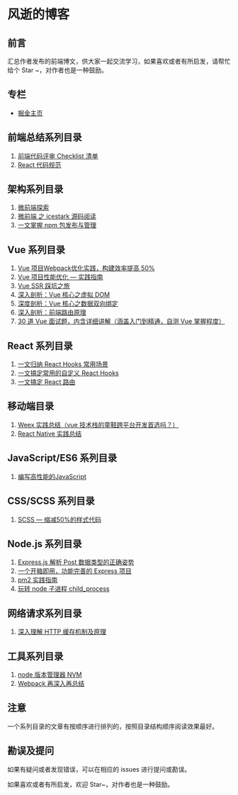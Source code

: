 # 风逝的博客

## 前言

汇总作者发布的前端博文，供大家一起交流学习，如果喜欢或者有所启发，请帮忙给个 Star ~，对作者也是一种鼓励。

## 专栏

* [掘金主页](https://juejin.im/user/5bc7de8e5188255c6c626f96 )



## 前端总结系列目录

1. [前端代码评审 Checklist 清单](https://github.com/fengshi123/blog/issues/1)
2. [React 代码规范](https://github.com/fengshi123/blog/issues/16)



## 架构系列目录

1. [微前端探索](https://github.com/fengshi123/blog/issues/21)
2. [微前端 之 icestark 源码阅读](https://github.com/fengshi123/blog/issues/27)
3. [一文掌握 npm 包发布与管理](https://github.com/fengshi123/blog/issues/25)



## Vue 系列目录

1. [Vue 项目Webpack优化实践，构建效率提高 50%](https://github.com/fengshi123/blog/issues/2)
2. [Vue 项目性能优化 — 实践指南](https://github.com/fengshi123/blog/issues/13)
3. [Vue SSR 踩坑之旅](https://github.com/fengshi123/blog/issues/3)
4. [深入剖析：Vue 核心之虚拟 DOM](https://github.com/fengshi123/blog/issues/10)
5. [深度剖析：Vue 核心之数据双向绑定](https://github.com/fengshi123/blog/issues/11)
6. [深入剖析：前端路由原理](https://github.com/fengshi123/blog/issues/12)
7. [30 道 Vue 面试题，内含详细讲解（涵盖入门到精通，自测 Vue 掌握程度）](https://github.com/fengshi123/blog/issues/14)



## React 系列目录

1.   [一文归纳 React Hooks 常用场景](https://github.com/fengshi123/blog/issues/23)
2.   [一文搞定常用的自定义 React Hooks](https://github.com/fengshi123/blog/issues/26)
3.   [一文搞定 React 路由](https://github.com/fengshi123/blog/issues/24)



## 移动端目录

1.   [Weex 实践总结（vue 技术栈的童鞋跨平台开发首选吗？）](https://github.com/fengshi123/blog/issues/15)
2.   [React Native 实践总结](https://github.com/fengshi123/blog/issues/17)



## JavaScript/ES6 系列目录

1. [编写高性能的JavaScript](https://github.com/fengshi123/blog/issues/6)



## CSS/SCSS 系列目录

1. [SCSS — 缩减50%的样式代码](https://github.com/fengshi123/blog/issues/8)



## Node.js 系列目录

1. [Express.js 解析 Post 数据类型的正确姿势](https://github.com/fengshi123/blog/issues/4)
2. [一个开箱即用，功能完善的 Express 项目](https://github.com/fengshi123/blog/issues/5)
3. [pm2 实践指南](https://github.com/fengshi123/blog/issues/19)
4. [玩转 node 子进程 child_process](https://github.com/fengshi123/blog/issues/22)



## 网络请求系列目录

1. [深入理解 HTTP 缓存机制及原理](https://github.com/fengshi123/blog/issues/7)



## 工具系列目录

1. [node 版本管理器 NVM ](https://github.com/fengshi123/blog/issues/9)
2. [Webpack 再深入再总结 ](https://github.com/fengshi123/blog/issues/18)



## 注意

一个系列目录的文章有按顺序进行排列的，按照目录结构顺序阅读效果最好。

## 勘误及提问

如果有疑问或者发现错误，可以在相应的 issues 进行提问或勘误。

如果喜欢或者有所启发，欢迎 Star~，对作者也是一种鼓励。
